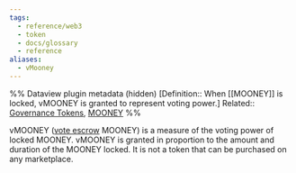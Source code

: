 ```yaml
---
tags:
  - reference/web3
  - token
  - docs/glossary
  - reference
aliases:
  - vMooney
---
```

%% Dataview plugin metadata (hidden)
[Definition:: When [[MOONEY]] is locked, vMOONEY is granted to represent voting power.]
Related:: [Governance Tokens](Governance%20Tokens.md), [MOONEY](MOONEY.md)
%%

vMOONEY ([vote escrow](Vote%20Escrow.md) MOONEY) is a measure of the voting power of locked MOONEY. vMOONEY is granted in proportion to the amount and duration of the MOONEY locked. It is not a token that can be purchased on any marketplace.